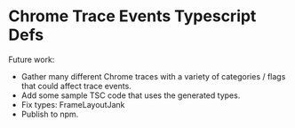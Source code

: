 # Chrome Trace Events Typescript Defs

Future work:

* Gather many different Chrome traces with a variety of categories / flags that could affect trace events.
* Add some sample TSC code that uses the generated types.
* Fix types: FrameLayoutJank
* Publish to npm.
